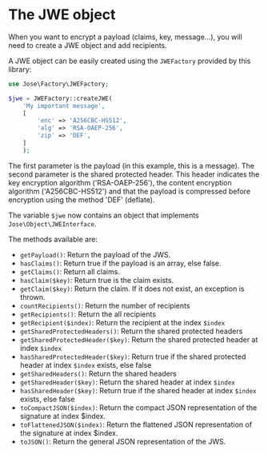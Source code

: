 The JWE object
==============

When you want to encrypt a payload (claims, key, message...), you will need to create a JWE object and add recipients.

A JWE object can be easily created using the `JWEFactory` provided by this library:

```php
use Jose\Factory\JWEFactory;

$jwe = JWEFactory::createJWE(
    'My important message',
    [
        'enc' => 'A256CBC-HS512',
        'alg' => 'RSA-OAEP-256',
        'zip' => 'DEF',
    ]
    );
```

The first parameter is the payload (in this example, this is a message).
The second parameter is the shared protected header. This header indicates the key encryption algorithm ('RSA-OAEP-256'), the content encryption algorithm ('A256CBC-HS512') and that the payload is compressed before encryption using the method 'DEF' (deflate).

The variable `$jwe` now contains an object that implements `Jose\Object\JWEInterface`.

The methods available are:

* `getPayload()`: Return the payload of the JWS.
* `hasClaims()`: Return true if the payload is an array, else false.
* `getClaims()`: Return all claims.
* `hasClaim($key)`: Return true is the claim exists.
* `getClaim($key)`: Return the claim. If it does not exist, an exception is thrown.
* `countRecipients()`: Return the number of recipients
* `getRecipients()`: Return the all recipients
* `getRecipient($index)`: Return the recipient at the index `$index`
* `getSharedProtectedHeaders()`: Return the shared protected headers
* `getSharedProtectedHeader($key)`: Return the shared protected header at index `$index`
* `hasSharedProtectedHeader($key)`: Return true if the shared protected header at index `$index` exists, else false
* `getSharedHeaders()`: Return the shared headers
* `getSharedHeader($key)`: Return the shared header at index `$index`
* `hasSharedHeader($key)`: Return true if the shared header at index `$index` exists, else false
* `toCompactJSON($index)`: Return the compact JSON representation of the signature at index $index.
* `toFlattenedJSON($index)`: Return the flattened JSON representation of the signature at index $index.
* `toJSON()`: Return the general JSON representation of the JWS.

